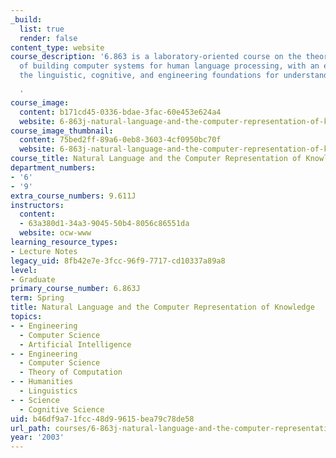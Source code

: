 ```yaml
---
_build:
  list: true
  render: false
content_type: website
course_description: '6.863 is a laboratory-oriented course on the theory and practice
  of building computer systems for human language processing, with an emphasis on
  the linguistic, cognitive, and engineering foundations for understanding their design.

  '
course_image:
  content: b171cd45-0336-bdae-3fac-60e453e624a4
  website: 6-863j-natural-language-and-the-computer-representation-of-knowledge-spring-2003
course_image_thumbnail:
  content: 75bed2ff-89a6-0eb8-3603-4cf0950bc70f
  website: 6-863j-natural-language-and-the-computer-representation-of-knowledge-spring-2003
course_title: Natural Language and the Computer Representation of Knowledge
department_numbers:
- '6'
- '9'
extra_course_numbers: 9.611J
instructors:
  content:
  - 63a380d1-34a3-9045-50b4-8056c86551da
  website: ocw-www
learning_resource_types:
- Lecture Notes
legacy_uid: 8fb42e7e-3fcc-96f9-7717-cd10337a89a8
level:
- Graduate
primary_course_number: 6.863J
term: Spring
title: Natural Language and the Computer Representation of Knowledge
topics:
- - Engineering
  - Computer Science
  - Artificial Intelligence
- - Engineering
  - Computer Science
  - Theory of Computation
- - Humanities
  - Linguistics
- - Science
  - Cognitive Science
uid: b46df9a7-1fcc-48d9-9615-bea79c78de58
url_path: courses/6-863j-natural-language-and-the-computer-representation-of-knowledge-spring-2003
year: '2003'
---
```

